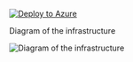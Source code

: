 [![Deploy to Azure](https://aka.ms/deploytoazurebutton)](https://portal.azure.com/#create/Microsoft.Template/uri/https%3A%2F%2Fraw.githubusercontent.com%2Fjimgodden%2FAzure_Networking_Labs%2Fmain%2FappgwAZFW_ZeroTrustLab%2Fsrc%2Fmain.json)


Diagram of the infrastructure

![Diagram of the infrastructure](diagram.drawio.png)
